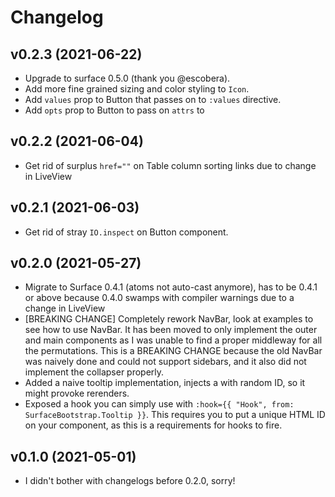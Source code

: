 # Changelog
## v0.2.3 (2021-06-22)
 * Upgrade to surface 0.5.0 (thank you @escobera).
 * Add more fine grained sizing and color styling to `Icon`.
 * Add `values` prop to Button that passes on to `:values` directive.
 * Add `opts` prop to Button to pass on `attrs` to 
## v0.2.2 (2021-06-04)
 * Get rid of surplus `href=""` on Table column sorting links due to change in LiveView
## v0.2.1 (2021-06-03)
 * Get rid of stray `IO.inspect` on Button component.
## v0.2.0 (2021-05-27)

  * Migrate to Surface 0.4.1 (atoms not auto-cast anymore), has to be 0.4.1 or above because 0.4.0 swamps with compiler warnings due to a change in LiveView
  * [BREAKING CHANGE] Completely rework NavBar, look at examples to see how to use NavBar. It has been moved to only implement the outer and main components as I was unable to find a proper middleway for all the permutations. This is a BREAKING CHANGE because the old NavBar was naively done and could not support sidebars, and it also did not implement the collapser properly.
  * Added a naive tooltip implementation, injects a <span> with random ID, so it might provoke rerenders. 
  * Exposed a hook you can simply use with `:hook={{ "Hook", from: SurfaceBootstrap.Tooltip }}`. This requires you to put a unique HTML ID on your component, as this is a requirements for hooks to fire. 

## v0.1.0 (2021-05-01)

  * I didn't bother with changelogs before 0.2.0, sorry!

